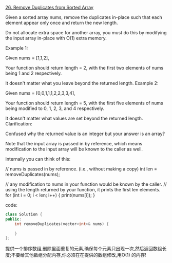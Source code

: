[26. Remove Duplicates from Sorted Array](https://leetcode.com/problems/remove-duplicates-from-sorted-array/description/)


Given a sorted array nums, remove the duplicates in-place such that each element appear only once and return the new length.

Do not allocate extra space for another array, you must do this by modifying the input array in-place with O(1) extra memory.

Example 1:

Given nums = [1,1,2],

Your function should return length = 2, with the first two elements of nums being 1 and 2 respectively.

It doesn't matter what you leave beyond the returned length.
Example 2:

Given nums = [0,0,1,1,1,2,2,3,3,4],

Your function should return length = 5, with the first five elements of nums being modified to 0, 1, 2, 3, and 4 respectively.

It doesn't matter what values are set beyond the returned length.
Clarification:

Confused why the returned value is an integer but your answer is an array?

Note that the input array is passed in by reference, which means modification to the input array will be known to the caller as well.

Internally you can think of this:

// nums is passed in by reference. (i.e., without making a copy)
int len = removeDuplicates(nums);

// any modification to nums in your function would be known by the caller.
// using the length returned by your function, it prints the first len elements.
for (int i = 0; i < len; i++) {
    print(nums[i]);
}

code:
```C++
class Solution {
public:
    int removeDuplicates(vector<int>& nums) {
        
    }
};
```

提供一个排序数组,删除里面重复的元素,确保每个元素只出现一次,然后返回数组长度;不要给其他数组分配内存,你必须在在提供的数组修改,用O(1) 的内存!




